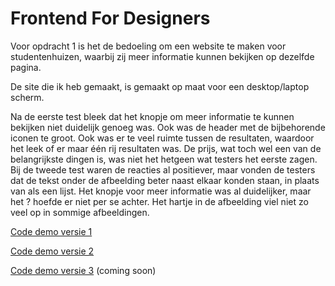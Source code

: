 # Frontend For Designers

Voor opdracht 1 is het de bedoeling om een website te maken voor studentenhuizen, waarbij zij meer informatie kunnen bekijken op dezelfde pagina.

De site die ik heb gemaakt, is gemaakt op maat voor een desktop/laptop scherm.

Na de eerste test bleek dat het knopje om meer informatie te kunnen bekijken niet duidelijk genoeg was. Ook was de header met de bijbehorende iconen te groot. Ook was er te veel ruimte tussen de resultaten, waardoor het leek of er maar één rij resultaten was. De prijs, wat toch wel een van de belangrijkste dingen is, was niet het hetgeen wat testers het eerste zagen.
Bij de tweede test waren de reacties al positiever, maar vonden de testers dat de tekst onder de afbeelding beter naast elkaar konden staan, in plaats van als een lijst. Het knopje voor meer informatie was al duidelijker, maar het ? hoefde er niet per se achter. Het hartje in de afbeelding viel niet zo veel op in sommige afbeeldingen.

[Code demo versie 1](https://github.com/AnneWS/FFDweek1/blob/master/v1/html1)

[Code demo versie 2](https://github.com/AnneWS/FFDweek1/blob/master/v2/html2)

[Code demo versie 3](FFDweek1/v3/html3) (coming soon)
